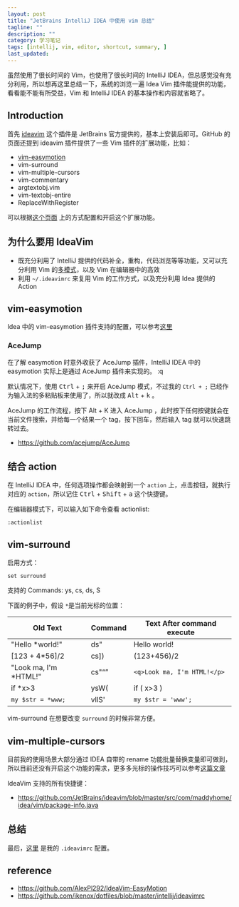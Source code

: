 ```yaml
---
layout: post
title: "JetBrains IntelliJ IDEA 中使用 vim 总结"
tagline: ""
description: ""
category: 学习笔记
tags: [intellij, vim, editor, shortcut, summary, ]
last_updated:
---
```


虽然使用了很长时间的 Vim，也使用了很长时间的 IntelliJ IDEA，但总感觉没有充分利用，所以想再这里总结一下，系统的浏览一遍 Idea Vim 插件能提供的功能，看看能不能有所受益，Vim 和 IntelliJ IDEA 的基本操作和内容就省略了。

## Introduction
首先 [ideavim](https://github.com/JetBrains/ideavim) 这个插件是 JetBrains 官方提供的，基本上安装后即可。GitHub 的页面还提到 ideavim 插件提供了一些 Vim 插件的扩展功能，比如：

- [vim-easymotion](https://github.com/easymotion/vim-easymotion)
- vim-surround
- vim-multiple-cursors
- vim-commentary
- argtextobj.vim
- vim-textobj-entire
- ReplaceWithRegister

可以根据[这个页面](https://github.com/JetBrains/ideavim/blob/master/doc/emulated-plugins.md) 上的方式配置和开启这个扩展功能。

## 为什么要用 IdeaVim

- 既充分利用了 IntelliJ 提供的代码补全，重构，代码浏览等等功能，又可以充分利用 Vim 的[多模式](http://einverne.github.io/post/2015/05/vim-mode.html)，以及 Vim 在编辑器中的高效
- 利用 `~/.ideavimrc` 来复用 Vim 的工作方式，以及充分利用 Idea 提供的 Action


## vim-easymotion

Idea 中的 vim-easymotion 插件支持的配置，可以参考[这里](https://github.com/AlexPl292/IdeaVim-EasyMotion#supported-commands)

### AceJump
在了解 easymotion 时意外收获了 AceJump 插件，IntelliJ IDEA 中的 easymotion 实际上是通过 AceJump 插件来实现的。
:q

默认情况下，使用 <kbd>Ctrl</kbd> + <kbd>;</kbd> 来开启 AceJump 模式，不过我的 `Ctrl + ;` 已经作为输入法的多粘贴板来使用了，所以就改成 <kbd>Alt</kbd> + <kbd>k</kbd> 。

AceJump 的工作流程，按下 Alt + K 进入 AceJump ，此时按下任何按键就会在当前文件搜索，并给每一个结果一个 tag，按下回车，然后输入 tag 就可以快速跳转过去。


- <https://github.com/acejump/AceJump>


## 结合 action
在 IntelliJ IDEA 中，任何选项操作都会映射到一个 `action` 上，点击按钮，就执行对应的 `action`，所以记住 <kbd>Ctrl</kbd> + <kbd>Shift</kbd> + <kbd>a</kbd> 这个快捷键。

在编辑器模式下，可以输入如下命令查看 actionlist:

	:actionlist

## vim-surround
启用方式：

	set surround

支持的 Commands: ys, cs, ds, S

下面的例子中，假设 `*`是当前光标的位置：

Old Text       | Command |  Text After command execute
---------------|---------|----------------------------
"Hello *world!" | ds"    | Hello world!
[123 + 4*56]/2 | cs])  | (123+456)/2
"Look ma, I'm *HTML!" | cs"<q>  | `<q>Look ma, I'm HTML!</p>`
if *x>3       | ysW(  | if ( x>3 )
`my $str = *www;`   | vllS'  | `my $str = 'www';`

vim-surround 在想要改变 `surround` 的时候非常方便。

## vim-multiple-cursors
目前我的使用场景大部分通过 IDEA 自带的 rename 功能批量替换变量即可做到，所以目前还没有开启这个功能的需求，更多多光标的操作技巧可以参考[这篇文章](https://www.vojtechruzicka.com/intellij-idea-tips-tricks-multiple-cursors/)

IdeaVim 支持的所有快捷键：

- <https://github.com/JetBrains/ideavim/blob/master/src/com/maddyhome/idea/vim/package-info.java>

## 总结

最后，[这里](https://github.com/einverne/dotfiles/blob/master/idea/.ideavimrc) 是我的 `.ideavimrc` 配置。


## reference

- <https://github.com/AlexPl292/IdeaVim-EasyMotion>
- <https://github.com/ikenox/dotfiles/blob/master/intellij/ideavimrc>
